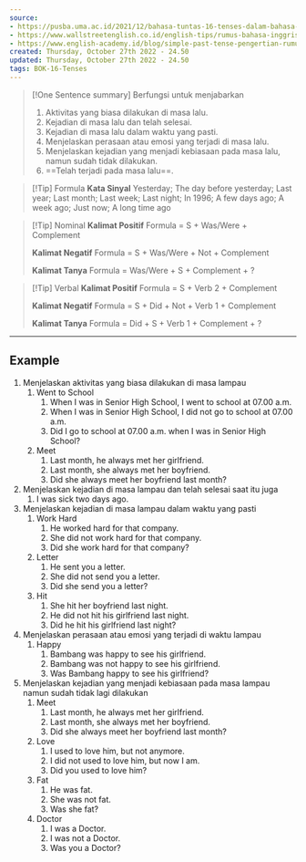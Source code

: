 ```yaml
---
source:
- https://pusba.uma.ac.id/2021/12/bahasa-tuntas-16-tenses-dalam-bahasa-inggris-dan-contohnya/
- https://www.wallstreetenglish.co.id/english-tips/rumus-bahasa-inggris-dalam-tenses/
- https://www.english-academy.id/blog/simple-past-tense-pengertian-rumus-fungsi-dan-contoh-kalimat
created: Thursday, October 27th 2022 - 24.50
updated: Thursday, October 27th 2022 - 24.50
tags: BOK-16-Tenses
---
```


>[!One Sentence summary]
> Berfungsi untuk menjabarkan
> 1. Aktivitas yang biasa dilakukan di masa lalu.
> 2. Kejadian di masa lalu dan telah selesai.
> 3. Kejadian di masa lalu dalam waktu yang pasti.
> 4. Menjelaskan perasaan atau emosi yang terjadi di masa lalu.
> 5. Menjelaskan kejadian yang menjadi kebiasaan pada masa lalu, namun sudah tidak dilakukan.
> 6. ==Telah terjadi pada masa lalu==.

>[!Tip] Formula
>**Kata Sinyal**
>Yesterday; The day before yesterday; Last year; Last month; Last week; Last night; In 1996; A few days ago; A week ago; Just now; A long time ago

>[!Tip] Nominal
>**Kalimat Positif**
>Formula = S + Was/Were + Complement
>
>**Kalimat Negatif**
>Formula = S + Was/Were + Not + Complement 
>
>**Kalimat Tanya**
>Formula = Was/Were + S + Complement + ?

>[!Tip] Verbal
>**Kalimat Positif**
>Formula = S + Verb 2 + Complement
>
>**Kalimat Negatif**
>Formula = S + Did + Not + Verb 1 + Complement 
>
>**Kalimat Tanya**
>Formula = Did + S + Verb 1 + Complement + ?

---
Example
---

1. Menjelaskan aktivitas yang biasa dilakukan di masa lampau
	1. Went to School
		1. When I was in Senior High School, I went to school at 07.00 a.m.
		2. When I was in Senior High School, I did not go to school at 07.00 a.m.
		3. Did I go to school at 07.00 a.m. when I was in Senior High School?
	2. Meet
		1. Last month, he always met her girlfriend.
		2. Last month, she always met her boyfriend.
		3. Did she always meet her boyfriend last month?
2. Menjelaskan kejadian di masa lampau dan telah selesai saat itu juga
	1. I was sick two days ago.
3. Menjelaskan kejadian di masa lampau dalam waktu yang pasti
	1. Work Hard
		1. He worked hard for that company.
		2. She did not work hard for that company.
		3. Did she work hard for that company?
	2. Letter
		1. He sent you a letter.
		2. She did not send you a letter.
		3. Did she send you a letter?
	3. Hit
		1. She hit her boyfriend last night.
		2. He did not hit his girlfriend last night.
		3. Did he hit his girlfriend last night?
4. Menjelaskan perasaan atau emosi yang terjadi di waktu lampau
	1. Happy
		1. Bambang was happy to see his girlfriend.
		2. Bambang was not happy to see his girlfriend.
		3. Was Bambang happy to see his girlfriend?
5. Menjelaskan kejadian yang menjadi kebiasaan pada masa lampau namun sudah tidak lagi dilakukan
	1. Meet
		1. Last month, he always met her girlfriend.
		2. Last month, she always met her boyfriend.
		3. Did she always meet her boyfriend last month?
	2. Love
		1. I used to love him, but not anymore.
		2. I did not used to love him, but now I am.
		3. Did you used to love him?
	3. Fat
		1. He was fat.
		2. She was not fat.
		3. Was she fat?
	4. Doctor
		1. I was a Doctor.
		2. I was not a Doctor.
		3. Was you a Doctor?